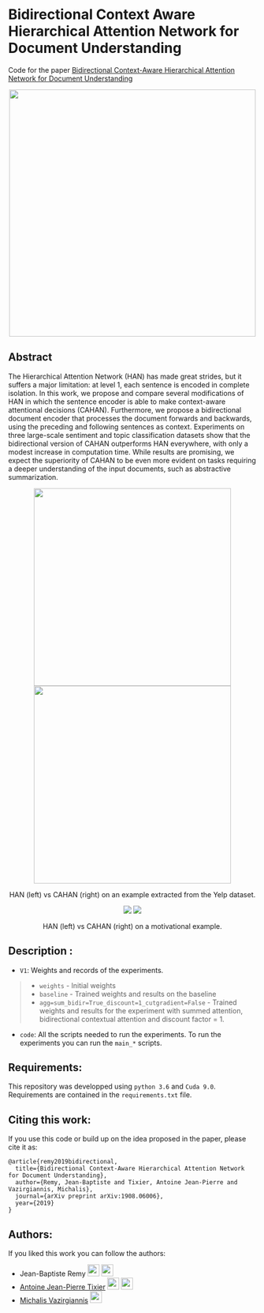 # Bidirectional Context Aware Hierarchical Attention Network for Document Understanding

Code for the paper [Bidirectional Context-Aware Hierarchical Attention Network for Document Understanding](https://arxiv.org/abs/1908.06006)

<p align="center">
	<img src="https://github.com/JbRemy/Cahan/blob/master/figures/CAHAN.png" width="500" /> 
</p>

## Abstract

The Hierarchical Attention Network (HAN) has made great strides, but it suffers a major limitation: at level 1, each sentence is encoded in complete isolation. In this work, we propose and compare several modifications of HAN in which the sentence encoder is able to make context-aware attentional decisions (CAHAN). Furthermore, we propose a bidirectional document encoder that processes the document forwards and backwards, using the preceding and following sentences as context. Experiments on three large-scale sentiment and topic classification datasets show that the bidirectional version of CAHAN outperforms HAN everywhere, with only a modest increase in computation time. While results are promising, we expect the superiority of CAHAN to be even more evident on tasks requiring a deeper understanding of the input documents, such as abstractive summarization.

<p align="center">
	<img src="https://github.com/JbRemy/Cahan/blob/master/figures/yelp_tricky_baseline_cropped.png" width="400"/>
	<img src="https://github.com/JbRemy/Cahan/blob/master/figures/yelp_tricky_sum_bidir_cropped.png" width="400">
</p>
<p align="center"> 
	HAN (left) vs CAHAN (right) on an example extracted from the Yelp dataset. 
</p>

<p align="center">
	<img src="https://github.com/JbRemy/Cahan/blob/master/figures/amazon_baseline_cropped.png" />
	<img src="https://github.com/JbRemy/Cahan/blob/master/figures/amazon_mean_bidir_cropped.png" />
</p>
<p align="center"> 
	HAN (left) vs CAHAN (right) on a motivational example.
</p>

## Description :
 
* `V1`: Weights and records of the experiments.
> * `weights` - Initial weights
> * `baseline` - Trained weights and results on the baseline
> * `agg=sum_bidir=True_discount=1_cutgradient=False` - Trained weights and results for the experiment with summed attention, bidirectional contextual attention and discount factor = 1.

* `code`: All the scripts needed to run the experiments. To run the experiments you can run the `main_*` scripts.

## Requirements:

This repository was developped using `python 3.6` and `Cuda 9.0`. 
Requirements are contained in the `requirements.txt` file.

## Citing this work:

If you use this code or build up on the idea proposed in the paper, please cite it as:

````
@article{remy2019bidirectional,
  title={Bidirectional Context-Aware Hierarchical Attention Network for Document Understanding},
  author={Remy, Jean-Baptiste and Tixier, Antoine Jean-Pierre and Vazirgiannis, Michalis},
  journal={arXiv preprint arXiv:1908.06006},
  year={2019}
}
````

## Authors:

If you liked this work you can follow the authors:

* Jean-Baptiste Remy [<img src="https://github.com/JbRemy/Cahan/blob/master/figures/logos/GitHub-Mark-64px.png" height=24 />](https://github.com/JbRemy) [<img src="https://github.com/JbRemy/Cahan/blob/master/figures/logos/Google_Scholar_logo_2015.png" height=24 />](https://scholar.google.com/citations?user=kZNC1yAAAAAJ&hl=fr)
* [Antoine Jean-Pierre Tixier](http://www.lix.polytechnique.fr/Labo/Antoine.Tixier/) [<img src="https://github.com/JbRemy/Cahan/blob/master/figures/logos/GitHub-Mark-64px.png" height=24 />](https://github.com/Tixierae) [<img src="https://github.com/JbRemy/Cahan/blob/master/figures/logos/Google_Scholar_logo_2015.png" height=24 />](https://scholar.google.fr/citations?user=mGLmAh0AAAAJ&hl=fr)
* [Michalis Vazirgiannis](http://www.lix.polytechnique.fr/Labo/Michalis.Vazirgiannis/) [<img src="https://github.com/JbRemy/Cahan/blob/master/figures/logos/Google_Scholar_logo_2015.png" height=24 />](https://scholar.google.gr/citations?user=aWGJYcMAAAAJ&hl=en)



